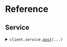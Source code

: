 # Reference
## Service
<details><summary><code>client.service.<a href="src/seed/service/client.py">post</a>(...)</code></summary>
<dl>
<dd>

#### 🔌 Usage

<dl>
<dd>

<dl>
<dd>

```python
from seed import SeedVariables
client = SeedVariables(base_url="https://yourhost.com/path/to/api", )
client.service.post(endpoint_param='endpointParam', )

```
</dd>
</dl>
</dd>
</dl>

#### ⚙️ Parameters

<dl>
<dd>

<dl>
<dd>

**endpoint_param:** `str` 
    
</dd>
</dl>

<dl>
<dd>

**request_options:** `typing.Optional[RequestOptions]` — Request-specific configuration.
    
</dd>
</dl>
</dd>
</dl>


</dd>
</dl>
</details>

